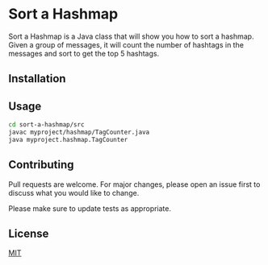 # Sort a Hashmap

Sort a Hashmap is a Java class that will show you how to sort a hashmap.  Given a group of messages, it will count the number of hashtags in the
messages and sort to get the top 5 hashtags.

## Installation


## Usage


```bash
cd sort-a-hashmap/src
javac myproject/hashmap/TagCounter.java
java myproject.hashmap.TagCounter
```

## Contributing
Pull requests are welcome. For major changes, please open an issue first to discuss what you would like to change.

Please make sure to update tests as appropriate.

## License
[MIT](https://choosealicense.com/licenses/mit/)
